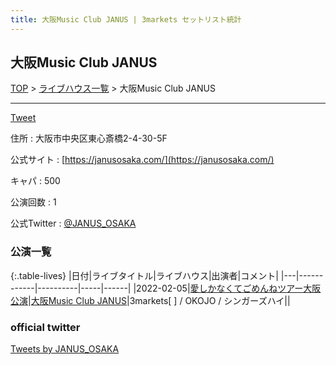 ```yaml
---
title: 大阪Music Club JANUS | 3markets セットリスト統計
---
```

## 大阪Music Club JANUS

[TOP](/setlist/) > [ライブハウス一覧](livehouses.html) > 大阪Music Club JANUS

___

<a href="https://twitter.com/share?ref_src=twsrc%5Etfw" data-text="3markets[ ]セットリスト > 大阪Music Club JANUS" class="twitter-share-button" data-via="3markets" data-hashtags="3markets" data-related="3markets" data-show-count="false">Tweet</a>

住所
:    大阪市中央区東心斎橋2-4-30-5F

公式サイト
:    [https://janusosaka.com/](https://janusosaka.com/)

キャパ
:    500

公演回数
: 1


公式Twitter
: <a href="https://twitter.com/JANUS_OSAKA">@JANUS_OSAKA</a>


### 公演一覧

{:.table-lives}
|日付|ライブタイトル|ライブハウス|出演者|コメント|
|---|------------|----------|-----|------|
|<span class="nowrap">2022-02-05</span>|[愛しかなくてごめんねツアー大阪公演](live007.html)|[大阪Music Club JANUS](livehouse016.html)|3markets[ ] / OKOJO / シンガーズハイ||




### official twitter

<a class="twitter-timeline" href="https://twitter.com/JANUS_OSAKA?ref_src=twsrc%5Etfw">Tweets by JANUS_OSAKA</a> <script async src="https://platform.twitter.com/widgets.js" charset="utf-8"></script>


<script async src="https://platform.twitter.com/widgets.js" charset="utf-8"></script>